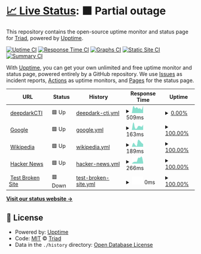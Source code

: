# [📈 Live Status](https://MrTriad.github.io/CTIUptimeTest): <!--live status--> **🟧 Partial outage**

This repository contains the open-source uptime monitor and status page for [Triad](https://MrTriad.github.io/CTIUptimeTest), powered by [Upptime](https://github.com/upptime/upptime).

[![Uptime CI](https://github.com/MrTriad/CTIUptimeTest/workflows/Uptime%20CI/badge.svg)](https://github.com/MrTriad/CTIUptimeTest/actions?query=workflow%3A%22Uptime+CI%22)
[![Response Time CI](https://github.com/MrTriad/CTIUptimeTest/workflows/Response%20Time%20CI/badge.svg)](https://github.com/MrTriad/CTIUptimeTest/actions?query=workflow%3A%22Response+Time+CI%22)
[![Graphs CI](https://github.com/MrTriad/CTIUptimeTest/workflows/Graphs%20CI/badge.svg)](https://github.com/MrTriad/CTIUptimeTest/actions?query=workflow%3A%22Graphs+CI%22)
[![Static Site CI](https://github.com/MrTriad/CTIUptimeTest/workflows/Static%20Site%20CI/badge.svg)](https://github.com/MrTriad/CTIUptimeTest/actions?query=workflow%3A%22Static+Site+CI%22)
[![Summary CI](https://github.com/MrTriad/CTIUptimeTest/workflows/Summary%20CI/badge.svg)](https://github.com/MrTriad/CTIUptimeTest/actions?query=workflow%3A%22Summary+CI%22)

With [Upptime](https://upptime.js.org), you can get your own unlimited and free uptime monitor and status page, powered entirely by a GitHub repository. We use [Issues](https://github.com/MrTriad/CTIUptimeTest/issues) as incident reports, [Actions](https://github.com/MrTriad/CTIUptimeTest/actions) as uptime monitors, and [Pages](https://MrTriad.github.io/CTIUptimeTest) for the status page.

<!--start: status pages-->
<!-- This summary is generated by Upptime (https://github.com/upptime/upptime) -->
<!-- Do not edit this manually, your changes will be overwritten -->
<!-- prettier-ignore -->
| URL | Status | History | Response Time | Uptime |
| --- | ------ | ------- | ------------- | ------ |
| <img alt="" src="https://icons.duckduckgo.com/ip3/github.com.ico" height="13"> [deepdarkCTI](https://github.com/fastfire/deepdarkCTI/tree/main) | 🟩 Up | [deepdark-cti.yml](https://github.com/MrTriad/CTIUptimeTest/commits/HEAD/history/deepdark-cti.yml) | <details><summary><img alt="Response time graph" src="./graphs/deepdark-cti/response-time-week.png" height="20"> 509ms</summary><br><a href="https://MrTriad.github.io/CTIUptimeTest/history/deepdark-cti"><img alt="Response time 463" src="https://img.shields.io/endpoint?url=https%3A%2F%2Fraw.githubusercontent.com%2FMrTriad%2FCTIUptimeTest%2FHEAD%2Fapi%2Fdeepdark-cti%2Fresponse-time.json"></a><br><a href="https://MrTriad.github.io/CTIUptimeTest/history/deepdark-cti"><img alt="24-hour response time 389" src="https://img.shields.io/endpoint?url=https%3A%2F%2Fraw.githubusercontent.com%2FMrTriad%2FCTIUptimeTest%2FHEAD%2Fapi%2Fdeepdark-cti%2Fresponse-time-day.json"></a><br><a href="https://MrTriad.github.io/CTIUptimeTest/history/deepdark-cti"><img alt="7-day response time 509" src="https://img.shields.io/endpoint?url=https%3A%2F%2Fraw.githubusercontent.com%2FMrTriad%2FCTIUptimeTest%2FHEAD%2Fapi%2Fdeepdark-cti%2Fresponse-time-week.json"></a><br><a href="https://MrTriad.github.io/CTIUptimeTest/history/deepdark-cti"><img alt="30-day response time 515" src="https://img.shields.io/endpoint?url=https%3A%2F%2Fraw.githubusercontent.com%2FMrTriad%2FCTIUptimeTest%2FHEAD%2Fapi%2Fdeepdark-cti%2Fresponse-time-month.json"></a><br><a href="https://MrTriad.github.io/CTIUptimeTest/history/deepdark-cti"><img alt="1-year response time 463" src="https://img.shields.io/endpoint?url=https%3A%2F%2Fraw.githubusercontent.com%2FMrTriad%2FCTIUptimeTest%2FHEAD%2Fapi%2Fdeepdark-cti%2Fresponse-time-year.json"></a></details> | <details><summary><a href="https://MrTriad.github.io/CTIUptimeTest/history/deepdark-cti">0.00%</a></summary><a href="https://MrTriad.github.io/CTIUptimeTest/history/deepdark-cti"><img alt="All-time uptime 61.77%" src="https://img.shields.io/endpoint?url=https%3A%2F%2Fraw.githubusercontent.com%2FMrTriad%2FCTIUptimeTest%2FHEAD%2Fapi%2Fdeepdark-cti%2Fuptime.json"></a><br><a href="https://MrTriad.github.io/CTIUptimeTest/history/deepdark-cti"><img alt="24-hour uptime 0.00%" src="https://img.shields.io/endpoint?url=https%3A%2F%2Fraw.githubusercontent.com%2FMrTriad%2FCTIUptimeTest%2FHEAD%2Fapi%2Fdeepdark-cti%2Fuptime-day.json"></a><br><a href="https://MrTriad.github.io/CTIUptimeTest/history/deepdark-cti"><img alt="7-day uptime 0.00%" src="https://img.shields.io/endpoint?url=https%3A%2F%2Fraw.githubusercontent.com%2FMrTriad%2FCTIUptimeTest%2FHEAD%2Fapi%2Fdeepdark-cti%2Fuptime-week.json"></a><br><a href="https://MrTriad.github.io/CTIUptimeTest/history/deepdark-cti"><img alt="30-day uptime 0.00%" src="https://img.shields.io/endpoint?url=https%3A%2F%2Fraw.githubusercontent.com%2FMrTriad%2FCTIUptimeTest%2FHEAD%2Fapi%2Fdeepdark-cti%2Fuptime-month.json"></a><br><a href="https://MrTriad.github.io/CTIUptimeTest/history/deepdark-cti"><img alt="1-year uptime 61.77%" src="https://img.shields.io/endpoint?url=https%3A%2F%2Fraw.githubusercontent.com%2FMrTriad%2FCTIUptimeTest%2FHEAD%2Fapi%2Fdeepdark-cti%2Fuptime-year.json"></a></details>
| <img alt="" src="https://icons.duckduckgo.com/ip3/www.google.com.ico" height="13"> [Google](https://www.google.com) | 🟩 Up | [google.yml](https://github.com/MrTriad/CTIUptimeTest/commits/HEAD/history/google.yml) | <details><summary><img alt="Response time graph" src="./graphs/google/response-time-week.png" height="20"> 163ms</summary><br><a href="https://MrTriad.github.io/CTIUptimeTest/history/google"><img alt="Response time 102" src="https://img.shields.io/endpoint?url=https%3A%2F%2Fraw.githubusercontent.com%2FMrTriad%2FCTIUptimeTest%2FHEAD%2Fapi%2Fgoogle%2Fresponse-time.json"></a><br><a href="https://MrTriad.github.io/CTIUptimeTest/history/google"><img alt="24-hour response time 167" src="https://img.shields.io/endpoint?url=https%3A%2F%2Fraw.githubusercontent.com%2FMrTriad%2FCTIUptimeTest%2FHEAD%2Fapi%2Fgoogle%2Fresponse-time-day.json"></a><br><a href="https://MrTriad.github.io/CTIUptimeTest/history/google"><img alt="7-day response time 163" src="https://img.shields.io/endpoint?url=https%3A%2F%2Fraw.githubusercontent.com%2FMrTriad%2FCTIUptimeTest%2FHEAD%2Fapi%2Fgoogle%2Fresponse-time-week.json"></a><br><a href="https://MrTriad.github.io/CTIUptimeTest/history/google"><img alt="30-day response time 125" src="https://img.shields.io/endpoint?url=https%3A%2F%2Fraw.githubusercontent.com%2FMrTriad%2FCTIUptimeTest%2FHEAD%2Fapi%2Fgoogle%2Fresponse-time-month.json"></a><br><a href="https://MrTriad.github.io/CTIUptimeTest/history/google"><img alt="1-year response time 102" src="https://img.shields.io/endpoint?url=https%3A%2F%2Fraw.githubusercontent.com%2FMrTriad%2FCTIUptimeTest%2FHEAD%2Fapi%2Fgoogle%2Fresponse-time-year.json"></a></details> | <details><summary><a href="https://MrTriad.github.io/CTIUptimeTest/history/google">100.00%</a></summary><a href="https://MrTriad.github.io/CTIUptimeTest/history/google"><img alt="All-time uptime 99.99%" src="https://img.shields.io/endpoint?url=https%3A%2F%2Fraw.githubusercontent.com%2FMrTriad%2FCTIUptimeTest%2FHEAD%2Fapi%2Fgoogle%2Fuptime.json"></a><br><a href="https://MrTriad.github.io/CTIUptimeTest/history/google"><img alt="24-hour uptime 100.00%" src="https://img.shields.io/endpoint?url=https%3A%2F%2Fraw.githubusercontent.com%2FMrTriad%2FCTIUptimeTest%2FHEAD%2Fapi%2Fgoogle%2Fuptime-day.json"></a><br><a href="https://MrTriad.github.io/CTIUptimeTest/history/google"><img alt="7-day uptime 100.00%" src="https://img.shields.io/endpoint?url=https%3A%2F%2Fraw.githubusercontent.com%2FMrTriad%2FCTIUptimeTest%2FHEAD%2Fapi%2Fgoogle%2Fuptime-week.json"></a><br><a href="https://MrTriad.github.io/CTIUptimeTest/history/google"><img alt="30-day uptime 99.94%" src="https://img.shields.io/endpoint?url=https%3A%2F%2Fraw.githubusercontent.com%2FMrTriad%2FCTIUptimeTest%2FHEAD%2Fapi%2Fgoogle%2Fuptime-month.json"></a><br><a href="https://MrTriad.github.io/CTIUptimeTest/history/google"><img alt="1-year uptime 99.98%" src="https://img.shields.io/endpoint?url=https%3A%2F%2Fraw.githubusercontent.com%2FMrTriad%2FCTIUptimeTest%2FHEAD%2Fapi%2Fgoogle%2Fuptime-year.json"></a></details>
| <img alt="" src="https://icons.duckduckgo.com/ip3/en.wikipedia.org.ico" height="13"> [Wikipedia](https://en.wikipedia.org) | 🟩 Up | [wikipedia.yml](https://github.com/MrTriad/CTIUptimeTest/commits/HEAD/history/wikipedia.yml) | <details><summary><img alt="Response time graph" src="./graphs/wikipedia/response-time-week.png" height="20"> 189ms</summary><br><a href="https://MrTriad.github.io/CTIUptimeTest/history/wikipedia"><img alt="Response time 204" src="https://img.shields.io/endpoint?url=https%3A%2F%2Fraw.githubusercontent.com%2FMrTriad%2FCTIUptimeTest%2FHEAD%2Fapi%2Fwikipedia%2Fresponse-time.json"></a><br><a href="https://MrTriad.github.io/CTIUptimeTest/history/wikipedia"><img alt="24-hour response time 179" src="https://img.shields.io/endpoint?url=https%3A%2F%2Fraw.githubusercontent.com%2FMrTriad%2FCTIUptimeTest%2FHEAD%2Fapi%2Fwikipedia%2Fresponse-time-day.json"></a><br><a href="https://MrTriad.github.io/CTIUptimeTest/history/wikipedia"><img alt="7-day response time 189" src="https://img.shields.io/endpoint?url=https%3A%2F%2Fraw.githubusercontent.com%2FMrTriad%2FCTIUptimeTest%2FHEAD%2Fapi%2Fwikipedia%2Fresponse-time-week.json"></a><br><a href="https://MrTriad.github.io/CTIUptimeTest/history/wikipedia"><img alt="30-day response time 228" src="https://img.shields.io/endpoint?url=https%3A%2F%2Fraw.githubusercontent.com%2FMrTriad%2FCTIUptimeTest%2FHEAD%2Fapi%2Fwikipedia%2Fresponse-time-month.json"></a><br><a href="https://MrTriad.github.io/CTIUptimeTest/history/wikipedia"><img alt="1-year response time 204" src="https://img.shields.io/endpoint?url=https%3A%2F%2Fraw.githubusercontent.com%2FMrTriad%2FCTIUptimeTest%2FHEAD%2Fapi%2Fwikipedia%2Fresponse-time-year.json"></a></details> | <details><summary><a href="https://MrTriad.github.io/CTIUptimeTest/history/wikipedia">100.00%</a></summary><a href="https://MrTriad.github.io/CTIUptimeTest/history/wikipedia"><img alt="All-time uptime 100.00%" src="https://img.shields.io/endpoint?url=https%3A%2F%2Fraw.githubusercontent.com%2FMrTriad%2FCTIUptimeTest%2FHEAD%2Fapi%2Fwikipedia%2Fuptime.json"></a><br><a href="https://MrTriad.github.io/CTIUptimeTest/history/wikipedia"><img alt="24-hour uptime 100.00%" src="https://img.shields.io/endpoint?url=https%3A%2F%2Fraw.githubusercontent.com%2FMrTriad%2FCTIUptimeTest%2FHEAD%2Fapi%2Fwikipedia%2Fuptime-day.json"></a><br><a href="https://MrTriad.github.io/CTIUptimeTest/history/wikipedia"><img alt="7-day uptime 100.00%" src="https://img.shields.io/endpoint?url=https%3A%2F%2Fraw.githubusercontent.com%2FMrTriad%2FCTIUptimeTest%2FHEAD%2Fapi%2Fwikipedia%2Fuptime-week.json"></a><br><a href="https://MrTriad.github.io/CTIUptimeTest/history/wikipedia"><img alt="30-day uptime 100.00%" src="https://img.shields.io/endpoint?url=https%3A%2F%2Fraw.githubusercontent.com%2FMrTriad%2FCTIUptimeTest%2FHEAD%2Fapi%2Fwikipedia%2Fuptime-month.json"></a><br><a href="https://MrTriad.github.io/CTIUptimeTest/history/wikipedia"><img alt="1-year uptime 100.00%" src="https://img.shields.io/endpoint?url=https%3A%2F%2Fraw.githubusercontent.com%2FMrTriad%2FCTIUptimeTest%2FHEAD%2Fapi%2Fwikipedia%2Fuptime-year.json"></a></details>
| <img alt="" src="https://icons.duckduckgo.com/ip3/news.ycombinator.com.ico" height="13"> [Hacker News](https://news.ycombinator.com) | 🟩 Up | [hacker-news.yml](https://github.com/MrTriad/CTIUptimeTest/commits/HEAD/history/hacker-news.yml) | <details><summary><img alt="Response time graph" src="./graphs/hacker-news/response-time-week.png" height="20"> 266ms</summary><br><a href="https://MrTriad.github.io/CTIUptimeTest/history/hacker-news"><img alt="Response time 395" src="https://img.shields.io/endpoint?url=https%3A%2F%2Fraw.githubusercontent.com%2FMrTriad%2FCTIUptimeTest%2FHEAD%2Fapi%2Fhacker-news%2Fresponse-time.json"></a><br><a href="https://MrTriad.github.io/CTIUptimeTest/history/hacker-news"><img alt="24-hour response time 465" src="https://img.shields.io/endpoint?url=https%3A%2F%2Fraw.githubusercontent.com%2FMrTriad%2FCTIUptimeTest%2FHEAD%2Fapi%2Fhacker-news%2Fresponse-time-day.json"></a><br><a href="https://MrTriad.github.io/CTIUptimeTest/history/hacker-news"><img alt="7-day response time 266" src="https://img.shields.io/endpoint?url=https%3A%2F%2Fraw.githubusercontent.com%2FMrTriad%2FCTIUptimeTest%2FHEAD%2Fapi%2Fhacker-news%2Fresponse-time-week.json"></a><br><a href="https://MrTriad.github.io/CTIUptimeTest/history/hacker-news"><img alt="30-day response time 284" src="https://img.shields.io/endpoint?url=https%3A%2F%2Fraw.githubusercontent.com%2FMrTriad%2FCTIUptimeTest%2FHEAD%2Fapi%2Fhacker-news%2Fresponse-time-month.json"></a><br><a href="https://MrTriad.github.io/CTIUptimeTest/history/hacker-news"><img alt="1-year response time 395" src="https://img.shields.io/endpoint?url=https%3A%2F%2Fraw.githubusercontent.com%2FMrTriad%2FCTIUptimeTest%2FHEAD%2Fapi%2Fhacker-news%2Fresponse-time-year.json"></a></details> | <details><summary><a href="https://MrTriad.github.io/CTIUptimeTest/history/hacker-news">100.00%</a></summary><a href="https://MrTriad.github.io/CTIUptimeTest/history/hacker-news"><img alt="All-time uptime 99.98%" src="https://img.shields.io/endpoint?url=https%3A%2F%2Fraw.githubusercontent.com%2FMrTriad%2FCTIUptimeTest%2FHEAD%2Fapi%2Fhacker-news%2Fuptime.json"></a><br><a href="https://MrTriad.github.io/CTIUptimeTest/history/hacker-news"><img alt="24-hour uptime 100.00%" src="https://img.shields.io/endpoint?url=https%3A%2F%2Fraw.githubusercontent.com%2FMrTriad%2FCTIUptimeTest%2FHEAD%2Fapi%2Fhacker-news%2Fuptime-day.json"></a><br><a href="https://MrTriad.github.io/CTIUptimeTest/history/hacker-news"><img alt="7-day uptime 100.00%" src="https://img.shields.io/endpoint?url=https%3A%2F%2Fraw.githubusercontent.com%2FMrTriad%2FCTIUptimeTest%2FHEAD%2Fapi%2Fhacker-news%2Fuptime-week.json"></a><br><a href="https://MrTriad.github.io/CTIUptimeTest/history/hacker-news"><img alt="30-day uptime 100.00%" src="https://img.shields.io/endpoint?url=https%3A%2F%2Fraw.githubusercontent.com%2FMrTriad%2FCTIUptimeTest%2FHEAD%2Fapi%2Fhacker-news%2Fuptime-month.json"></a><br><a href="https://MrTriad.github.io/CTIUptimeTest/history/hacker-news"><img alt="1-year uptime 99.93%" src="https://img.shields.io/endpoint?url=https%3A%2F%2Fraw.githubusercontent.com%2FMrTriad%2FCTIUptimeTest%2FHEAD%2Fapi%2Fhacker-news%2Fuptime-year.json"></a></details>
| <img alt="" src="https://icons.duckduckgo.com/ip3/thissitedoesnotexist.koj.co.ico" height="13"> [Test Broken Site](https://thissitedoesnotexist.koj.co) | 🟥 Down | [test-broken-site.yml](https://github.com/MrTriad/CTIUptimeTest/commits/HEAD/history/test-broken-site.yml) | <details><summary><img alt="Response time graph" src="./graphs/test-broken-site/response-time-week.png" height="20"> 0ms</summary><br><a href="https://MrTriad.github.io/CTIUptimeTest/history/test-broken-site"><img alt="Response time 0" src="https://img.shields.io/endpoint?url=https%3A%2F%2Fraw.githubusercontent.com%2FMrTriad%2FCTIUptimeTest%2FHEAD%2Fapi%2Ftest-broken-site%2Fresponse-time.json"></a><br><a href="https://MrTriad.github.io/CTIUptimeTest/history/test-broken-site"><img alt="24-hour response time 0" src="https://img.shields.io/endpoint?url=https%3A%2F%2Fraw.githubusercontent.com%2FMrTriad%2FCTIUptimeTest%2FHEAD%2Fapi%2Ftest-broken-site%2Fresponse-time-day.json"></a><br><a href="https://MrTriad.github.io/CTIUptimeTest/history/test-broken-site"><img alt="7-day response time 0" src="https://img.shields.io/endpoint?url=https%3A%2F%2Fraw.githubusercontent.com%2FMrTriad%2FCTIUptimeTest%2FHEAD%2Fapi%2Ftest-broken-site%2Fresponse-time-week.json"></a><br><a href="https://MrTriad.github.io/CTIUptimeTest/history/test-broken-site"><img alt="30-day response time 0" src="https://img.shields.io/endpoint?url=https%3A%2F%2Fraw.githubusercontent.com%2FMrTriad%2FCTIUptimeTest%2FHEAD%2Fapi%2Ftest-broken-site%2Fresponse-time-month.json"></a><br><a href="https://MrTriad.github.io/CTIUptimeTest/history/test-broken-site"><img alt="1-year response time 0" src="https://img.shields.io/endpoint?url=https%3A%2F%2Fraw.githubusercontent.com%2FMrTriad%2FCTIUptimeTest%2FHEAD%2Fapi%2Ftest-broken-site%2Fresponse-time-year.json"></a></details> | <details><summary><a href="https://MrTriad.github.io/CTIUptimeTest/history/test-broken-site">100.00%</a></summary><a href="https://MrTriad.github.io/CTIUptimeTest/history/test-broken-site"><img alt="All-time uptime 100.00%" src="https://img.shields.io/endpoint?url=https%3A%2F%2Fraw.githubusercontent.com%2FMrTriad%2FCTIUptimeTest%2FHEAD%2Fapi%2Ftest-broken-site%2Fuptime.json"></a><br><a href="https://MrTriad.github.io/CTIUptimeTest/history/test-broken-site"><img alt="24-hour uptime 100.00%" src="https://img.shields.io/endpoint?url=https%3A%2F%2Fraw.githubusercontent.com%2FMrTriad%2FCTIUptimeTest%2FHEAD%2Fapi%2Ftest-broken-site%2Fuptime-day.json"></a><br><a href="https://MrTriad.github.io/CTIUptimeTest/history/test-broken-site"><img alt="7-day uptime 100.00%" src="https://img.shields.io/endpoint?url=https%3A%2F%2Fraw.githubusercontent.com%2FMrTriad%2FCTIUptimeTest%2FHEAD%2Fapi%2Ftest-broken-site%2Fuptime-week.json"></a><br><a href="https://MrTriad.github.io/CTIUptimeTest/history/test-broken-site"><img alt="30-day uptime 100.00%" src="https://img.shields.io/endpoint?url=https%3A%2F%2Fraw.githubusercontent.com%2FMrTriad%2FCTIUptimeTest%2FHEAD%2Fapi%2Ftest-broken-site%2Fuptime-month.json"></a><br><a href="https://MrTriad.github.io/CTIUptimeTest/history/test-broken-site"><img alt="1-year uptime 100.00%" src="https://img.shields.io/endpoint?url=https%3A%2F%2Fraw.githubusercontent.com%2FMrTriad%2FCTIUptimeTest%2FHEAD%2Fapi%2Ftest-broken-site%2Fuptime-year.json"></a></details>

<!--end: status pages-->

[**Visit our status website →**](https://MrTriad.github.io/CTIUptimeTest)

## 📄 License

- Powered by: [Upptime](https://github.com/upptime/upptime)
- Code: [MIT](./LICENSE) © [Triad](https://MrTriad.github.io/CTIUptimeTest)
- Data in the `./history` directory: [Open Database License](https://opendatacommons.org/licenses/odbl/1-0/)
